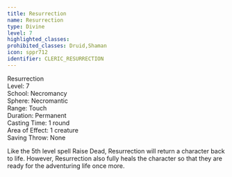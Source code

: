 ```yaml
---
title: Resurrection
name: Resurrection
type: Divine
level: 7
highlighted_classes: 
prohibited_classes: Druid,Shaman
icon: sppr712
identifier: CLERIC_RESURRECTION
---
```

Resurrection  
Level: 7  
School: Necromancy  
Sphere: Necromantic  
Range: Touch  
Duration: Permanent  
Casting Time: 1 round  
Area of Effect: 1 creature  
Saving Throw: None  
  
Like the 5th level spell Raise Dead, Resurrection will return a character back to life. However, Resurrection also fully heals the character so that they are ready for the adventuring life once more.  
